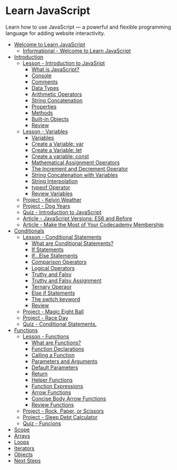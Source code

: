 # Learn JavaScript

Learn how to use JavaScript — a powerful and flexible programming language for adding website interactivity.

<ul>
    <li>
        <a href="https://github.com/somekindofwallflower/codecademy-learn-javascript/tree/main/01-Welcome-to-Learn-JavaScript/1-Welcome-to-Learn-JavaScript">
        Welcome to Learn JavaScript
        </a>
        <ul>
            <li>
             <a href="https://github.com/somekindofwallflower/codecademy-learn-javascript/tree/main/01-Welcome-to-Learn-JavaScript/1-Welcome-to-Learn-JavaScript">
                Informational - Welcome to Learn JavaScript
            </a>
        </li>
        </ul>
    </li>
     <li>
        <a href="https://github.com/somekindofwallflower/codecademy-learn-javascript/tree/main/02-Introduction">
        Introduction
        </a>
        <ul>
            <li>
                <a href="https://github.com/somekindofwallflower/codecademy-learn-javascript/tree/main/02-Introduction/1-Introduction-to-JavaScript">
                    Lesson - Introduction to JavaSript
                </a>
                <ul>
                    <li>
                        <a href="https://github.com/somekindofwallflower/codecademy-learn-javascript/tree/main/02-Introduction/1-Introduction-to-JavaScript/01-What-is-JavaScript">
                        What is JavaScript?
                        </a>
                    </li>
                     <li>
                        <a href="https://github.com/somekindofwallflower/codecademy-learn-javascript/tree/main/02-Introduction/1-Introduction-to-JavaScript/02-Console">
                        Console
                        </a>
                    </li>
                     <li>
                        <a href="https://github.com/somekindofwallflower/codecademy-learn-javascript/tree/main/02-Introduction/1-Introduction-to-JavaScript/03-Comments">
                        Comments
                        </a>
                    </li>
                     <li>
                        <a href="https://github.com/somekindofwallflower/codecademy-learn-javascript/tree/main/02-Introduction/1-Introduction-to-JavaScript/04-Data-Types">
                        Data Types
                        </a>
                    </li>
                     <li>
                        <a href="https://github.com/somekindofwallflower/codecademy-learn-javascript/tree/main/02-Introduction/1-Introduction-to-JavaScript/05-Arithmentic-Operators">
                        Arithmetic Operators
                        </a>
                    </li>
                     <li>
                        <a href="https://github.com/somekindofwallflower/codecademy-learn-javascript/tree/main/02-Introduction/1-Introduction-to-JavaScript/06-String-Concatenation">
                        String Concatenation
                        </a>
                    </li>
                     <li>
                        <a href="https://github.com/somekindofwallflower/codecademy-learn-javascript/tree/main/02-Introduction/1-Introduction-to-JavaScript/07-Properties">
                        Properties
                        </a>
                    </li>
                     <li>
                        <a href="https://github.com/somekindofwallflower/codecademy-learn-javascript/tree/main/02-Introduction/1-Introduction-to-JavaScript/08-Methods">
                        Methods
                        </a>
                    </li>
                     <li>
                        <a href="https://github.com/somekindofwallflower/codecademy-learn-javascript/tree/main/02-Introduction/1-Introduction-to-JavaScript/09-Built-in-Objects">
                        Built-in Objects
                        </a>
                    </li>
                     <li>
                        <a href="https://github.com/somekindofwallflower/codecademy-learn-javascript/tree/main/02-Introduction/1-Introduction-to-JavaScript/10-Review">
                        Review
                        </a>
                    </li>
                </ul>
            </li>
            <li>
                <a href="https://github.com/somekindofwallflower/codecademy-learn-javascript/tree/main/02-Introduction/2-Variable">
                    Lesson - Variables
                </a>
                <ul>
                  <li>
                        <a href="https://github.com/somekindofwallflower/codecademy-learn-javascript/tree/main/02-Introduction/2-Variable/01-Variables">
                        Variables
                        </a>
                    </li>
                      <li>
                        <a href="https://github.com/somekindofwallflower/codecademy-learn-javascript/tree/main/02-Introduction/2-Variable/02-Create-a-Variable-var">
                        Create a Variable: var
                        </a>
                    </li>
                      <li>
                        <a href="https://github.com/somekindofwallflower/codecademy-learn-javascript/tree/main/02-Introduction/2-Variable/03-Create-a-Variable-let">
                        Create a Variable: let
                        </a>
                    </li>
                      <li>
                        <a href="https://github.com/somekindofwallflower/codecademy-learn-javascript/tree/main/02-Introduction/2-Variable/04-Create-a-Variable-Const">
                        Create a variable: const
                        </a>
                    </li>
                      <li>
                        <a href="https://github.com/somekindofwallflower/codecademy-learn-javascript/tree/main/02-Introduction/2-Variable/05-Mathematical-Assignment-Operators">
                        Mathematical Assignment Operators
                        </a>
                    </li>
                      <li>
                        <a href="https://github.com/somekindofwallflower/codecademy-learn-javascript/tree/main/02-Introduction/2-Variable/06-The-Increment-and-Decrement-Operator">
                        The Increment and Decrement Operator
                        </a>
                    </li>
                      <li>
                        <a href="https://github.com/somekindofwallflower/codecademy-learn-javascript/tree/main/02-Introduction/2-Variable/07-String-Concatenation-with-Variables">
                        String Concatenation with Variables
                        </a>
                    </li>
                      <li>
                        <a href="https://github.com/somekindofwallflower/codecademy-learn-javascript/tree/main/02-Introduction/2-Variable/08-String-Interpolation">
                        String Interpolation
                        </a>
                    </li>
                      <li>
                        <a href="https://github.com/somekindofwallflower/codecademy-learn-javascript/tree/main/02-Introduction/2-Variable/09-typeof-Operator">
                        typeof Operator
                        </a>
                    </li>
                      <li>
                        <a href="https://github.com/somekindofwallflower/codecademy-learn-javascript/tree/main/02-Introduction/2-Variable/10-Review-Variables">
                        Review Variables
                        </a>
                    </li>
                </ul>
            </li>
            <li>
                 <a href="https://github.com/somekindofwallflower/codecademy-learn-javascript/tree/main/02-Introduction/3-Kelvin-Weather">
                    Project - Kelvin Weather
                </a>
            </li>
            <li>
                 <a href="https://github.com/somekindofwallflower/codecademy-learn-javascript/tree/main/02-Introduction/4-Dog-Years">
                    Project - Dog Years
                </a>
            </li>
            <li>
                <a href="https://github.com/somekindofwallflower/codecademy-learn-javascript/tree/main/02-Introduction/5-Introduction-to-JavaScript">
                    Quiz - Introduction to JavaScript
                </a>
            </li>
            <li>
                 <a href="https://github.com/somekindofwallflower/codecademy-learn-javascript/tree/main/02-Introduction/6-JavaScript-Versions-ES6-and-Before">
                    Article - JavaScript Versions: ES6 and Before
                </a>
            </li>
            <li>
                <a href="https://github.com/somekindofwallflower/codecademy-learn-javascript/tree/main/02-Introduction/7-Make-the-Most-of-Your-Codecademy-Members">
                    Article - Make the Most of Your Codecademy Membership
                </a>
            </li>
        </ul>
    </li>
     <li>
        <a href="https://github.com/somekindofwallflower/codecademy-learn-javascript/tree/main/03-Conditionals">
        Conditionals
        </a>
        <ul>
            <li> 
                <a href="https://github.com/somekindofwallflower/codecademy-learn-javascript/tree/main/03-Conditionals/1-Conditional-Statements">
                        Lesson - Conditional Statements
                </a>
                <ul>
                  <li> 
                <a href="https://github.com/somekindofwallflower/codecademy-learn-javascript/tree/main/03-Conditionals/1-Conditional-Statements/01-What-are-Conditional-Statements">
                        What are Conditional Statements?
                </a>
            </li>
              <li> 
                <a href="https://github.com/somekindofwallflower/codecademy-learn-javascript/tree/main/03-Conditionals/1-Conditional-Statements/02-If-Statement">
                        If Statements
                </a>
            </li>
              <li> 
                <a href="https://github.com/somekindofwallflower/codecademy-learn-javascript/tree/main/03-Conditionals/1-Conditional-Statements/03-If-Else-Statements">
                        If...Else Statements
                </a>
            </li>
              <li> 
                <a href="https://github.com/somekindofwallflower/codecademy-learn-javascript/tree/main/03-Conditionals/1-Conditional-Statements/04-Comparison-Operators">
                        Comparison Operators
                </a>
            </li>
              <li> 
                <a href="https://github.com/somekindofwallflower/codecademy-learn-javascript/tree/main/03-Conditionals/1-Conditional-Statements/05-Logical-Operators">
                        Logical Operators
                </a>
            </li>
              <li> 
                <a href="https://github.com/somekindofwallflower/codecademy-learn-javascript/tree/main/03-Conditionals/1-Conditional-Statements/06-Truthy-and-Falsy">
                        Truthy and Falsy
                </a>
            </li>
              <li> 
                <a href="https://github.com/somekindofwallflower/codecademy-learn-javascript/tree/main/03-Conditionals/1-Conditional-Statements/07-Truthy-and-Falsy-Assignment">
                        Truthy and Falsy Assignment
                </a>
            </li>
              <li> 
                <a href="https://github.com/somekindofwallflower/codecademy-learn-javascript/tree/main/03-Conditionals/1-Conditional-Statements/08-Ternary-Operator">
                        Ternary Operaor
                </a>
            </li>
              <li> 
                <a href="https://github.com/somekindofwallflower/codecademy-learn-javascript/tree/main/03-Conditionals/1-Conditional-Statements/09-Else-If-Statements">
                        Else if Statements
                </a>
            </li>
              <li> 
                <a href="https://github.com/somekindofwallflower/codecademy-learn-javascript/tree/main/03-Conditionals/1-Conditional-Statements/10-The-Switch-Keyword">
                        The switch keyword
                </a>
            </li>
              <li> 
                <a href="https://github.com/somekindofwallflower/codecademy-learn-javascript/tree/main/03-Conditionals/1-Conditional-Statements/11-Review">
                        Review
                </a>
            </li>
                </ul>
            </li>
             <li> 
                <a href="https://github.com/somekindofwallflower/codecademy-learn-javascript/tree/main/03-Conditionals/2-Magic-Eight-Ball">
                        Project - Magic Eight Ball
                </a>
            </li>
             <li> 
                <a href="https://github.com/somekindofwallflower/codecademy-learn-javascript/tree/main/03-Conditionals/3-Race-Day">
                        Project - Race Day
                </a>
            </li>
             <li> 
                <a href="https://github.com/somekindofwallflower/codecademy-learn-javascript/tree/main/03-Conditionals/4-Conditional-Statements">
                        Quiz - Conditional Statements.
                </a>
            </li>
        </ul>
    </li>
     <li>
        <a href="https://github.com/somekindofwallflower/codecademy-learn-javascript/tree/main/04-Functions">
        Functions
        </a>
        <ul>
             <li>
        <a href="https://github.com/somekindofwallflower/codecademy-learn-javascript/tree/main/04-Functions/1-Functions">
       Lesson - Functions
        </a>
        <ul>
         <li>
        <a href="https://github.com/somekindofwallflower/codecademy-learn-javascript/tree/main/04-Functions/1-Functions/01-What-are-Functions">
        What are Functions?
        </a>
    </li>
     <li>
        <a href="https://github.com/somekindofwallflower/codecademy-learn-javascript/tree/main/04-Functions/1-Functions/02-Function-Declaration">
        Function Declarations
        </a>
    </li>
     <li>
        <a href="https://github.com/somekindofwallflower/codecademy-learn-javascript/tree/main/04-Functions/1-Functions/03-Calling-a-Function">
        Calling a Function
        </a>
    </li>
     <li>
        <a href="https://github.com/somekindofwallflower/codecademy-learn-javascript/tree/main/04-Functions/1-Functions/04-Parameters-and-Arguments">
        Parameters and Arguments
        </a>
    </li>
     <li>
        <a href="https://github.com/somekindofwallflower/codecademy-learn-javascript/tree/main/04-Functions/1-Functions/05-Defaul-Parameters">
        Default Parameters
        </a>
    </li>
     <li>
        <a href="https://github.com/somekindofwallflower/codecademy-learn-javascript/tree/main/04-Functions/1-Functions/06-Return">
        Return
        </a>
    </li>
     <li>
        <a href="https://github.com/somekindofwallflower/codecademy-learn-javascript/tree/main/04-Functions/1-Functions/07-Helper-Functions">
        Helper Functions
        </a>
    </li>
     <li>
        <a href="https://github.com/somekindofwallflower/codecademy-learn-javascript/tree/main/04-Functions/1-Functions/08-Function-Expressions">
        Function Expressions
        </a>
    </li>
     <li>
        <a href="https://github.com/somekindofwallflower/codecademy-learn-javascript/tree/main/04-Functions/1-Functions/09-Arrow-Functions">
        Arrow Functions
        </a>
    </li>
     <li>
        <a href="https://github.com/somekindofwallflower/codecademy-learn-javascript/tree/main/04-Functions/1-Functions/10-Concise-Body-Arrow-Functions">
        Concise Body Arrow Functions
        </a>
    </li>
     <li>
        <a href="https://github.com/somekindofwallflower/codecademy-learn-javascript/tree/main/04-Functions/1-Functions/11-Review-Functions">
        Review Functions
        </a>
    </li>
        </ul>
    </li>
     <li>
        <a href="https://github.com/somekindofwallflower/codecademy-learn-javascript/tree/main/04-Functions/2-Rock-Paper-or-Scissors">
        Project - Rock, Paper, or Scissors
        </a>
    </li>
     <li>
        <a href="https://github.com/somekindofwallflower/codecademy-learn-javascript/tree/main/04-Functions/3-Sleep-Debt-Colculator">
        Project - Sleep Debt Calculator
        </a>
    </li>
     <li>
        <a href="https://github.com/somekindofwallflower/codecademy-learn-javascript/tree/main/04-Functions/4-Functions">
        Quiz - Funcions
        </a>
    </li>
        </ul>
    </li>
     <li>
        <a href="https://github.com/somekindofwallflower/codecademy-learn-javascript/tree/main/05-Scope">
        Scope
        </a>
    </li>
     <li>
        <a href="https://github.com/somekindofwallflower/codecademy-learn-javascript/tree/main/06-Arrays">
        Arrays
        </a>
    </li>
     <li>
        <a href="https://github.com/somekindofwallflower/codecademy-learn-javascript/tree/main/07-Loops">
        Loops
        </a>
    </li>
     <li>
        <a href="https://github.com/somekindofwallflower/codecademy-learn-javascript/tree/main/08-Iterators">
        Iterators
        </a>
    </li>
     <li>
        <a href="https://github.com/somekindofwallflower/codecademy-learn-javascript/tree/main/09-Objects">
        Objects
        </a>
    </li>
    <li>
        <a href="https://github.com/somekindofwallflower/codecademy-learn-javascript/tree/main/10-Next-Steps/1-Learn-JavaScript-Next-Steps">
        Next Steps
        </a>
    </li>
</ul>


